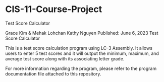 # CIS-11-Course-Project

Test Score Calculator

Grace Kim & Mehak Lohchan 
Kathy Nguyen Published: June 6, 2023 Test Score Calculator

This is a test score calculation program using LC-3 Assembly. It allows users to enter 5 test scores and it will output the minimum, maximum, and average test score along with its associating letter grade.

For more information regarding the program, please refer to the program documentation file attached to this repository.
